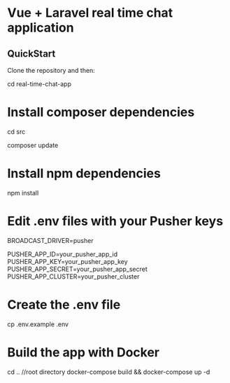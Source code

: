 # Vue + Laravel real time chat application

## QuickStart

Clone the repository and then:

cd real-time-chat-app

# Install composer dependencies

cd src

composer update

# Install npm dependencies

npm install

# Edit .env files with your Pusher keys
BROADCAST_DRIVER=pusher

PUSHER_APP_ID=your_pusher_app_id
PUSHER_APP_KEY=your_pusher_app_key
PUSHER_APP_SECRET=your_pusher_app_secret
PUSHER_APP_CLUSTER=your_pusher_cluster

# Create the .env file
cp .env.example .env

# Build the app with Docker

cd .. //root directory
docker-compose build && docker-compose up -d

# 